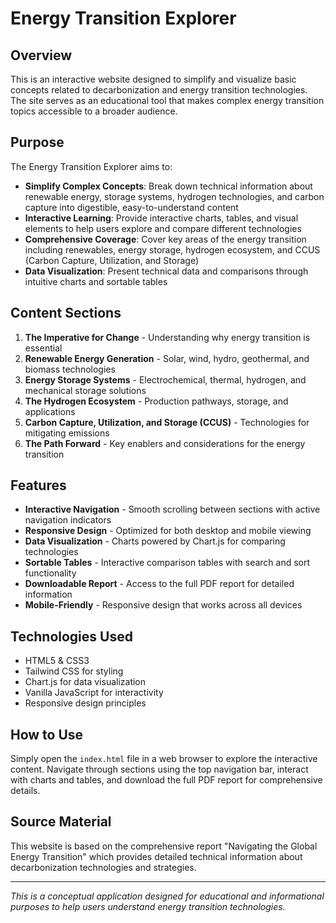 # Energy Transition Explorer

## Overview

This is an interactive website designed to simplify and visualize basic concepts related to decarbonization and energy transition technologies. The site serves as an educational tool that makes complex energy transition topics accessible to a broader audience.

## Purpose

The Energy Transition Explorer aims to:

- **Simplify Complex Concepts**: Break down technical information about renewable energy, storage systems, hydrogen technologies, and carbon capture into digestible, easy-to-understand content
- **Interactive Learning**: Provide interactive charts, tables, and visual elements to help users explore and compare different technologies
- **Comprehensive Coverage**: Cover key areas of the energy transition including renewables, energy storage, hydrogen ecosystem, and CCUS (Carbon Capture, Utilization, and Storage)
- **Data Visualization**: Present technical data and comparisons through intuitive charts and sortable tables

## Content Sections

1. **The Imperative for Change** - Understanding why energy transition is essential
2. **Renewable Energy Generation** - Solar, wind, hydro, geothermal, and biomass technologies
3. **Energy Storage Systems** - Electrochemical, thermal, hydrogen, and mechanical storage solutions
4. **The Hydrogen Ecosystem** - Production pathways, storage, and applications
5. **Carbon Capture, Utilization, and Storage (CCUS)** - Technologies for mitigating emissions
6. **The Path Forward** - Key enablers and considerations for the energy transition

## Features

- **Interactive Navigation** - Smooth scrolling between sections with active navigation indicators
- **Responsive Design** - Optimized for both desktop and mobile viewing
- **Data Visualization** - Charts powered by Chart.js for comparing technologies
- **Sortable Tables** - Interactive comparison tables with search and sort functionality
- **Downloadable Report** - Access to the full PDF report for detailed information
- **Mobile-Friendly** - Responsive design that works across all devices

## Technologies Used

- HTML5 & CSS3
- Tailwind CSS for styling
- Chart.js for data visualization
- Vanilla JavaScript for interactivity
- Responsive design principles

## How to Use

Simply open the `index.html` file in a web browser to explore the interactive content. Navigate through sections using the top navigation bar, interact with charts and tables, and download the full PDF report for comprehensive details.

## Source Material

This website is based on the comprehensive report "Navigating the Global Energy Transition" which provides detailed technical information about decarbonization technologies and strategies.

---

*This is a conceptual application designed for educational and informational purposes to help users understand energy transition technologies.*
